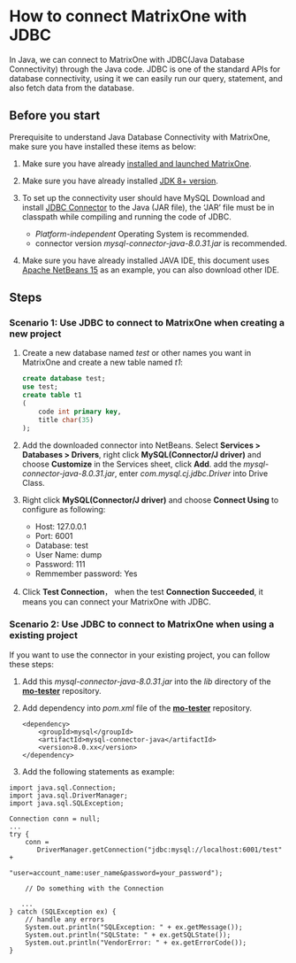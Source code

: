 # How to connect MatrixOne with JDBC

In Java, we can connect to MatrixOne with JDBC(Java Database Connectivity) through the Java code. JDBC is one of the standard APIs for database connectivity, using it we can easily run our query, statement, and also fetch data from the database.

## Before you start

Prerequisite to understand Java Database Connectivity with MatrixOne, make sure you have installed these items as below:

1. Make sure you have already [installed and launched MatrixOne](../../../Get-Started/install-standalone-matrixone.md).
2. Make sure you have already installed [JDK 8+ version](https://www.oracle.com/sg/java/technologies/javase/javase8-archive-downloads.html).
3. To set up the connectivity user should have MySQL Download and install [JDBC Connector](https://dev.mysql.com/downloads/connector/j/) to the Java (JAR file), the ‘JAR’ file must be in classpath while compiling and running the code of JDBC.

    - *Platform-independent* Operating System is recommended.
    - connector version *mysql-connector-java-8.0.31.jar* is recommended.

4. Make sure you have already installed JAVA IDE, this document uses [Apache NetBeans 15](http://netbeans.org/downloads/index.html) as an example, you can also download other IDE.

## Steps

### Scenario 1: Use JDBC to connect to MatrixOne when creating a new project

1. Create a new database named *test* or other names you want in MatrixOne and create a new table named *t1*:

    ```sql
    create database test;
    use test;
    create table t1
    (
        code int primary key,
        title char(35)
    );
    ```

2. Add the downloaded connector into NetBeans. Select **Services > Databases > Drivers**, right click **MySQL(Connector/J driver)** and choose **Customize** in the Services sheet, click **Add**. add the *mysql-connector-java-8.0.31.jar*, enter *com.mysql.cj.jdbc.Driver* into Drive Class.

3. Right click **MySQL(Connector/J driver)** and choose **Connect Using** to configure as following:

    - Host: 127.0.0.1
    - Port: 6001
    - Database: test
    - User Name: dump
    - Password: 111
    - Remmember password: Yes

4. Click **Test Connection**， when the test **Connection Succeeded**, it means you can connect your MatrixOne with JDBC.

### Scenario 2: Use JDBC to connect to MatrixOne when using a existing project

If you want to use the connector in your existing project, you can follow these steps:

1. Add this *mysql-connector-java-8.0.31.jar* into the *lib* directory of the **[mo-tester](https://github.com/matrixorigin/mo-tester)** repository.

2. Add dependency into *pom.xml* file of the **[mo-tester](https://github.com/matrixorigin/mo-tester)** repository.

    ```
    <dependency>
        <groupId>mysql</groupId>
        <artifactId>mysql-connector-java</artifactId>
        <version>8.0.xx</version>
    </dependency>
    ```

3. Add the following statements as example:

```
import java.sql.Connection;
import java.sql.DriverManager;
import java.sql.SQLException;

Connection conn = null;
...
try {
    conn =
       DriverManager.getConnection("jdbc:mysql://localhost:6001/test" +
                                   "user=account_name:user_name&password=your_password");

    // Do something with the Connection

   ...
} catch (SQLException ex) {
    // handle any errors
    System.out.println("SQLException: " + ex.getMessage());
    System.out.println("SQLState: " + ex.getSQLState());
    System.out.println("VendorError: " + ex.getErrorCode());
}
```
